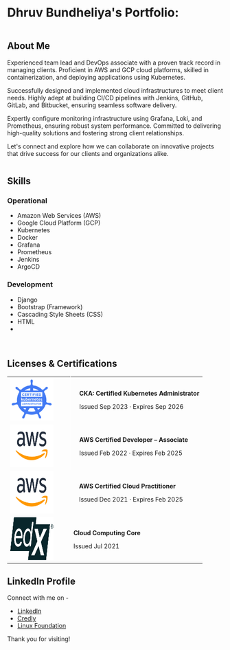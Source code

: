 # Dhruv Bundheliya's Portfolio:

<div style="display: flex; align-items: center;">
  
  <div>
    <h2>About Me</h2>
    <p>Experienced team lead and DevOps associate with a proven track record in managing clients. Proficient in AWS and GCP cloud platforms, skilled in containerization, and deploying applications using Kubernetes.</p>
    <p>Successfully designed and implemented cloud infrastructures to meet client needs. Highly adept at building CI/CD pipelines with Jenkins, GitHub, GitLab, and Bitbucket, ensuring seamless software delivery.</p>
    <p>Expertly configure monitoring infrastructure using Grafana, Loki, and Prometheus, ensuring robust system performance. Committed to delivering high-quality solutions and fostering strong client relationships.</p>
    <p>Let's connect and explore how we can collaborate on innovative projects that drive success for our clients and organizations alike.</p>
  </div>
</div>

## Skills

### Operational

- Amazon Web Services (AWS)
- Google Cloud Platform (GCP)
- Kubernetes
- Docker
- Grafana
- Prometheus
- Jenkins
- ArgoCD

### Development

- Django
- Bootstrap (Framework)
- Cascading Style Sheets (CSS)
- HTML
- 
<br>

## Licenses & Certifications

<table style="border-collapse: collapse solid white;">
  <tr>
    <td style="border-right: 1px solid white; padding-right: 20px;">
      <img src="images/CKA.png" alt="CKA: Certified Kubernetes Administrator" style="width: 100px; height: 100px; margin-right: 20px;">
    </td>
    <td style="padding-left: 20px;">
      <p><strong>CKA: Certified Kubernetes Administrator</strong></p>
      <p>Issued Sep 2023 · Expires Sep 2026</p>
    </td>
  </tr>
  <tr>
    <td style="border-right: 1px solid white; padding-right: 20px;">
      <img src="images/AWS.png" alt="AWS Certified Developer – Associate" style="width: 100px; height: 100px; margin-right: 20px;">
    </td>
    <td style="padding-left: 20px;">
      <p><strong>AWS Certified Developer – Associate</strong></p>
      <p>Issued Feb 2022 · Expires Feb 2025</p>
    </td>
  </tr>
  <tr>
    <td>
      <img src="images/AWS.png" alt="AWS Certified Cloud Practitioner" style="width: 100px; height: 100px; margin-right: 20px;">
    </td>
    <td style="padding-left: 20px;">
      <p><strong>AWS Certified Cloud Practitioner</strong></p>
      <p>Issued Dec 2021 · Expires Feb 2025</p>
    </td>
  </tr>
  <tr style="height: 100px;">
    <td style="height: 100px;">
      <img src="images/edx.png" alt="Cloud Computing Core" style="width: 100px; height: 100px; margin-right: 20px;">
    </td>
    <td style="height: 100px;">
      <p><strong>Cloud Computing Core</strong></p>
      <p>Issued Jul 2021</p>
    </td>
  </tr>
</table>

## LinkedIn Profile

Connect with me on -
- [LinkedIn](https://www.linkedin.com/in/dhruv-bundheliya-a50004287/)
- [Credly](https://www.credly.com/users/dhruv-bundheliya)
- [Linux Foundation](https://openprofile.dev/profile/dhruv.bundheliya)

Thank you for visiting!
